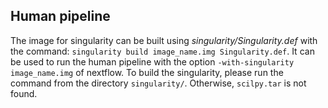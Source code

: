 Human pipeline
--------------------------

The image for singularity can be built using _singularity/Singularity.def_ with the command:
```singularity build image_name.img Singularity.def```. It can be used to run
the human pipeline with the option ```-with-singularity image_name.img```
 of nextflow.
 To build the singularity, please run the command from the directory ```singularity/```. Otherwise, ```scilpy.tar``` is not found.
 